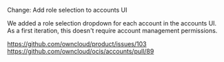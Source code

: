 Change: Add role selection to accounts UI

We added a role selection dropdown for each account in the accounts UI. As a first iteration, this doesn't
require account management permissions.

<https://github.com/owncloud/product/issues/103>
<https://github.com/owncloud/ocis/accounts/pull/89>

